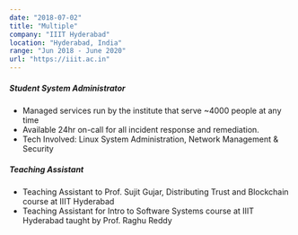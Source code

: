```yaml
---
date: "2018-07-02"
title: "Multiple"
company: "IIIT Hyderabad"
location: "Hyderabad, India"
range: "Jun 2018 - June 2020"
url: "https://iiit.ac.in"
---
```


##### Student System Administrator

- Managed services run by the institute that serve ~4000 people at any time
- Available 24hr on-call for all incident response and remediation.
- Tech Involved: Linux System Administration, Network Management & Security

##### Teaching Assistant

- Teaching Assistant to Prof. Sujit Gujar, Distributing Trust and Blockchain course at IIIT Hyderabad
- Teaching Assistant for Intro to Software Systems course at IIIT Hyderabad taught by Prof. Raghu Reddy
